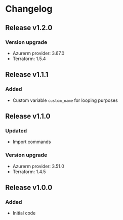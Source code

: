 # Changelog

## Release v1.2.0

### Version upgrade
- Azurerm provider: 3.67.0
- Terraform: 1.5.4
   
## Release v1.1.1

### Added
- Custom variable `custom_name` for looping purposes
   
## Release v1.1.0

### Updated
- Import commands
### Version upgrade
- Azurerm provider: 3.51.0
- Terraform: 1.4.5
   
## Release v1.0.0

### Added

- Initial code
   